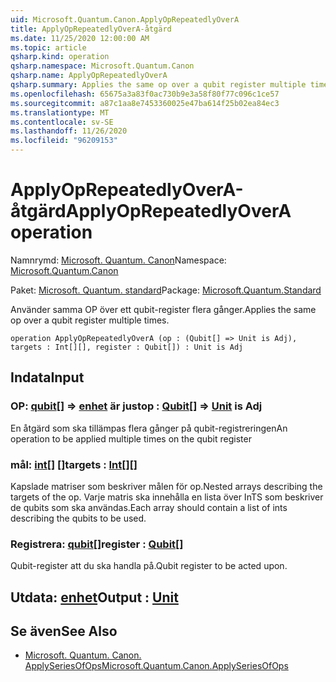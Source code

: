 ```yaml
---
uid: Microsoft.Quantum.Canon.ApplyOpRepeatedlyOverA
title: ApplyOpRepeatedlyOverA-åtgärd
ms.date: 11/25/2020 12:00:00 AM
ms.topic: article
qsharp.kind: operation
qsharp.namespace: Microsoft.Quantum.Canon
qsharp.name: ApplyOpRepeatedlyOverA
qsharp.summary: Applies the same op over a qubit register multiple times.
ms.openlocfilehash: 65675a3a83f0ac730b9e3a58f80f77c096c1ce57
ms.sourcegitcommit: a87c1aa8e7453360025e47ba614f25b02ea84ec3
ms.translationtype: MT
ms.contentlocale: sv-SE
ms.lasthandoff: 11/26/2020
ms.locfileid: "96209153"
---
```

# <a name="applyoprepeatedlyovera-operation"></a><span data-ttu-id="c89fb-102">ApplyOpRepeatedlyOverA-åtgärd</span><span class="sxs-lookup"><span data-stu-id="c89fb-102">ApplyOpRepeatedlyOverA operation</span></span>

<span data-ttu-id="c89fb-103">Namnrymd: [Microsoft. Quantum. Canon](xref:Microsoft.Quantum.Canon)</span><span class="sxs-lookup"><span data-stu-id="c89fb-103">Namespace: [Microsoft.Quantum.Canon](xref:Microsoft.Quantum.Canon)</span></span>

<span data-ttu-id="c89fb-104">Paket: [Microsoft. Quantum. standard](https://nuget.org/packages/Microsoft.Quantum.Standard)</span><span class="sxs-lookup"><span data-stu-id="c89fb-104">Package: [Microsoft.Quantum.Standard](https://nuget.org/packages/Microsoft.Quantum.Standard)</span></span>


<span data-ttu-id="c89fb-105">Använder samma OP över ett qubit-register flera gånger.</span><span class="sxs-lookup"><span data-stu-id="c89fb-105">Applies the same op over a qubit register multiple times.</span></span>

```qsharp
operation ApplyOpRepeatedlyOverA (op : (Qubit[] => Unit is Adj), targets : Int[][], register : Qubit[]) : Unit is Adj
```


## <a name="input"></a><span data-ttu-id="c89fb-106">Indata</span><span class="sxs-lookup"><span data-stu-id="c89fb-106">Input</span></span>

### <a name="op--qubit--unit--is-adj"></a><span data-ttu-id="c89fb-107">OP: [qubit](xref:microsoft.quantum.lang-ref.qubit)[] => [enhet](xref:microsoft.quantum.lang-ref.unit)  är just</span><span class="sxs-lookup"><span data-stu-id="c89fb-107">op : [Qubit](xref:microsoft.quantum.lang-ref.qubit)[] => [Unit](xref:microsoft.quantum.lang-ref.unit)  is Adj</span></span>

<span data-ttu-id="c89fb-108">En åtgärd som ska tillämpas flera gånger på qubit-registreringen</span><span class="sxs-lookup"><span data-stu-id="c89fb-108">An operation to be applied multiple times on the qubit register</span></span>


### <a name="targets--int"></a><span data-ttu-id="c89fb-109">mål: [int](xref:microsoft.quantum.lang-ref.int)[] []</span><span class="sxs-lookup"><span data-stu-id="c89fb-109">targets : [Int](xref:microsoft.quantum.lang-ref.int)[][]</span></span>

<span data-ttu-id="c89fb-110">Kapslade matriser som beskriver målen för op.</span><span class="sxs-lookup"><span data-stu-id="c89fb-110">Nested arrays describing the targets of the op.</span></span> <span data-ttu-id="c89fb-111">Varje matris ska innehålla en lista över InTS som beskriver de qubits som ska användas.</span><span class="sxs-lookup"><span data-stu-id="c89fb-111">Each array should contain a list of ints describing the qubits to be used.</span></span>


### <a name="register--qubit"></a><span data-ttu-id="c89fb-112">Registrera: [qubit](xref:microsoft.quantum.lang-ref.qubit)[]</span><span class="sxs-lookup"><span data-stu-id="c89fb-112">register : [Qubit](xref:microsoft.quantum.lang-ref.qubit)[]</span></span>

<span data-ttu-id="c89fb-113">Qubit-register att du ska handla på.</span><span class="sxs-lookup"><span data-stu-id="c89fb-113">Qubit register to be acted upon.</span></span>



## <a name="output--unit"></a><span data-ttu-id="c89fb-114">Utdata: [enhet](xref:microsoft.quantum.lang-ref.unit)</span><span class="sxs-lookup"><span data-stu-id="c89fb-114">Output : [Unit](xref:microsoft.quantum.lang-ref.unit)</span></span>



## <a name="see-also"></a><span data-ttu-id="c89fb-115">Se även</span><span class="sxs-lookup"><span data-stu-id="c89fb-115">See Also</span></span>

- [<span data-ttu-id="c89fb-116">Microsoft. Quantum. Canon. ApplySeriesOfOps</span><span class="sxs-lookup"><span data-stu-id="c89fb-116">Microsoft.Quantum.Canon.ApplySeriesOfOps</span></span>](xref:Microsoft.Quantum.Canon.ApplySeriesOfOps)